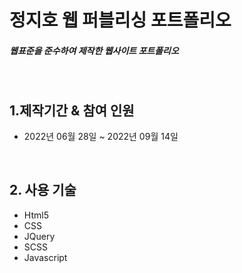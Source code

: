 # 정지호 웹 퍼블리싱 포트폴리오
##### 웹표준을 준수하여 제작한 웹사이트 포트폴리오

</br>

## 1.제작기간 & 참여 인원
- 2022년 06월 28일 ~ 2022년 09월 14일

</br>

## 2. 사용 기술
- Html5
- CSS
- JQuery
- SCSS
- Javascript
